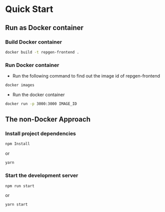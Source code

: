 # Quick Start

## Run as Docker container

### Build Docker container

```bash
docker build -t repgen-frontend .
```

### Run Docker container

- Run the following command to find out the image id of repgen-frontend

```bash
docker images
```

- Run the docker container

```bash
docker run -p 3000:3000 IMAGE_ID 
```

## The non-Docker Approach

### Install project dependencies

```bash
npm Install
```

or

```bash
yarn
```

### Start the development server

```bash
npm run start
```

or

```bash
yarn start
```
